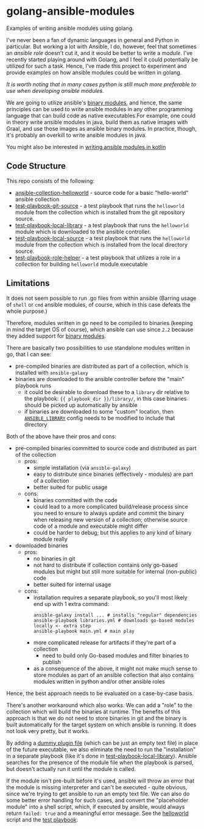 # golang-ansible-modules

Examples of writing ansible modules using golang.

I've never been a fan of dynamic languages in general and Python in particular. But working a lot with Ansible, I do, however, feel that sometimes an *ansible role* doesn't cut it, and it would be better to write a *module*. I've recently started playing around with Golang, and I feel it could potentially be utilized for such a task. Hence, I've made this project to experiment and provide examples on how ansible modules could be written in golang.

*It is worth noting that in many cases python is still much more preferable to use when developing ansible modules.*

We are going to utilize ansible's [binary modules](https://docs.ansible.com/ansible/latest/dev_guide/developing_program_flow_modules.html#binary-modules), and hence, the same principles can be used to write ansible modules in any other programming language that can build code as native executables.For example, one could in theory write ansible modules in java, build them as native images with Graal, and use those images as ansible binary modules. In practice, though, it's probably an overkill to write ansible modules in java.

You might also be interested in [writing ansible modules in kotlin](https://github.com/serpro69/kotlin-ansible-modules)
## Code Structure

This repo consists of the following:

- [ansible-collection-helloworld](ansible-collection-helloworld) - source code for a basic "hello-world" ansible collection
- [test-playbook-git-source](test-playbook-git-source) - a test playbook that runs the `helloworld` module from the collection which is installed from the git repository source.
- [test-playbook-local-library](test-playbook-local-library) - a test playbook that runs the `helloworld` module which is downloaded to the ansible controller.
- [test-playbook-local-source](test-playbook-local-source) - a test playbook that runs the `helloworld` module from the collection which is installed from the local directory source.
- [test-playbook-role-helper](test-playbook-role-helper) - a test playbook that utilizes a role in a collection for building `helloworld` module executable

## Limitations

It does not seem possible to run .go files from within ansible (Barring usage of `shell` or `cmd` ansible modules, of course, which in this case defeats the whole purpose.)

Therefore, modules written in go need to be compiled to binaries (keeping in mind the target OS of course), which ansible can use since `2.2` because they added support for [binary modules](https://docs.ansible.com/ansible/latest/dev_guide/developing_program_flow_modules.html#binary-modules).

There are basically two possibilities to use standalone modules written in go, that I can see:

- pre-compiled binaries are distributed as part of a collection, which is installed with `ansible-galaxy`
- binaries are downloaded to the ansible controller before the "main" playbook runs
  - it could be desirable to download these to a `library` dir relative to the playbook: `{{ playbook_dir }}/library/`, in this case binaries should be picked up automatically by ansible
  - if binaries are downloaded to some "custom" location, then [`ANSIBLE_LIBRARY`](https://docs.ansible.com/ansible/latest/reference_appendices/config.html#default-module-path) config needs to be modified to include that directory

Both of the above have their pros and cons:

* pre-compiled binaries committed to source code and distributed as part of the collection
  * pros:
    * simple installation (via `ansible-galaxy`)
    * easy to distribute since binaries (effectively - modules) are part of a collection
    * better suited for public usage
  * cons:
    * binaries committed with the code
    * could lead to a more complicated build/release process since you need to ensure to always update and commit the binary when releasing new version of a collection; otherwise source code of a module and executable might differ
    * could be harder to debug; but this applies to any kind of binary module really
* downloaded binaries
  * pros:
    * no binaries in git
    * not hard to distribute if collection contains only go-based modules but might but still more suitable for internal (non-public) code
    * better suited for internal usage
  * cons:
    * installation requires a separate playbook, so you'll most likely end up with 1 extra command:
      ```
      ansible-galaxy install ... # installs "regular" dependencies
      ansible-playbook libraries.yml # downloads go-based modules locally <- extra step
      ansible-playbook main.yml # main play
      ```
    * more complicated release for artifacts if they're part of a collection
      * need to build only Go-based modules and filter binaries to publish
    * as a consequence of the above, it might not make much sense to store modules as part of an ansible collection that also contains modules written in python and/or other ansible roles

Hence, the best approach needs to be evaluated on a case-by-case basis.

There's another workaround which also works. We can add a "role" to the collection which will build the binaries at runtime. The benefits of this approach is that we do not need to store binaries in git and the binary is built automatically for the target system on which ansible is running. It does not look very pretty, but it works.

By adding a [dummy plugin file](ansible-collection-helloworld/io_github_serpro69/another_helloworld_go/plugins/modules/helloworld) (which can be just an empty text file) in place of the future executable, we also eliminate the need to run the "installation" in a separate playbook (like it's done in [test-playbook-local-library](test-playbook-local-library)). Ansible searches for the presence of the module file when the playbook is parsed, but doesn't actually run it until the module is called.

If the module isn't pre-built before it's used, ansible will throw an error that the module is missing interpreter and can't be executed - quite obvious, since we're trying to get ansible to run an empty text file. We can also do some better error handling for such cases, and convert the "placeholder module" into a shell script, which, if executed by ansible, would always return `failed: true` and a meaningful error message. See the [helloworld](ansible-collection-helloworld/io_github_serpro69/helloworld_go_better_error_handling/plugins/modules/helloworld) script and the [test playbook](test-playbook-role-helper/test_three.yml).
